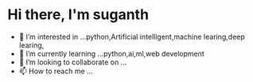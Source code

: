 # Hi there, I'm suganth
- 👀 I’m interested in ...python,Artificial intelligent,machine learing,deep learing,
- 🌱 I’m currently learning ...python,ai,ml,web development
- 💞️ I’m looking to collaborate on ...
- 📫 How to reach me ...

<!---
suganth-solaman/suganth-solaman is a ✨ special ✨ repository because its `README.md` (this file) appears on your GitHub profile.
You can click the Preview link to take a look at your changes.
--->
